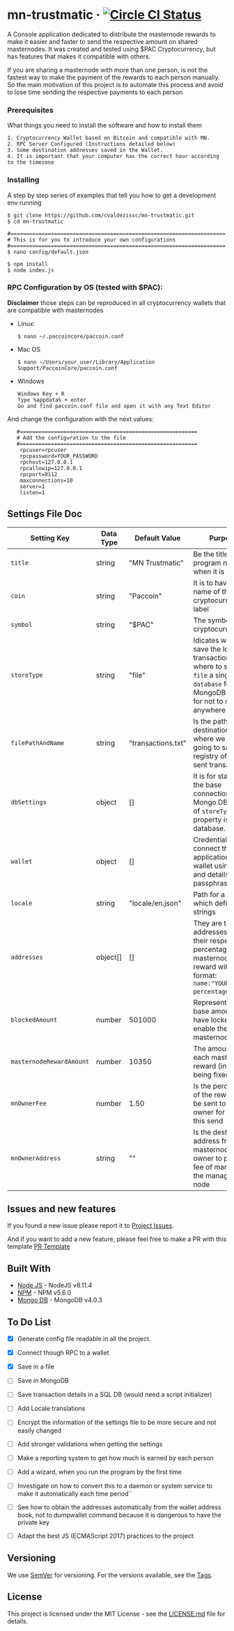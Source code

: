 # mn-trustmatic &middot;  [![Circle CI Status](https://circleci.com/gh/cvaldezissc/mn-trustmatic.svg?style=shield)](https://circleci.com/gh/cvaldezissc/mn-trustmatic)
A Console application dedicated to distribute the masternode rewards to make it easier and faster to send the respective amount on shared masternodes.
It was created and tested using $PAC Cryptocurrency, but has features that makes it compatible with others.

If you are sharing a masternode with more than one person, is not the fastest way to make the payment of the rewards to each person manually. So the main motivation of this project is to automate this process and avoid to lose time sending the respective payments to each person

### Prerequisites

What things you need to install the software and how to install them

```
1. Cryptocurrency Wallet based on Bitcoin and compatible with MN.
2. RPC Server Configured (Instructions detailed below)
3. Some destination addresses saved in the Wallet.
4. It is important that your computer has the correct hour according to the timezone
```

### Installing

A step by step series of examples that tell you how to get a development env running

```
$ git clone https://github.com/cvaldezissc/mn-trustmatic.git
$ cd mn-trustmatic

#=====================================================================
# This is for you to introduce your own configurations
#=====================================================================
$ nano config/default.json

$ npm install
$ node index.js
```

### RPC Configuration by OS (tested with $PAC):
**Disclaimer** those steps can be reproduced in all cryptocurrency wallets that are compatible with masternodes
   
* Linux:

    ```
    $ nano ~/.paccoincore/paccoin.conf
    ```

* Mac OS
    ```
    $ nano ~/Users/your_user/Library/Application Support/PaccoinCore/paccoin.conf
    ```
    
* Windows

    ```
    Windows Key + R
    Type %appdata% + enter
    Go and find paccoin.conf file and open it with any Text Editor
    ```

And change the configuration with the next values:
    
       #=========================================================
       # Add the configuration to the file
       #=========================================================
        rpcuser=rpcuser
        rpcpassword=YOUR_PASSWORD
        rpchost=127.0.0.1
        rpcallowip=127.0.0.1
        rpcport=8112
        maxconnections=10
        server=1
        listen=1
    
    
## Settings File Doc

Setting Key | Data Type | Default Value | Purpose |
--- | --- | --- | --- | 
`title` | string | "MN Trustmatic" | Be the title of the program name, when it is started
`coin` | string | "Paccoin"  | It is to have the name of the of the cryptocurrency to label 
`symbol` | string | "$PAC"  | The symbol of the cryptocurrency 
`storeType` | string | "file"  | Idicates where to save the log of transactions, where to save it `file` a single file, `database` for a MongoDB or `none` for not to save anywhere
`filePathAndName` | string | "transactions.txt"  | Is the path of the destination file where we are going to save the registry of the sent transactions
`dbSettings` | object | []  | It is for stabilish the base connection to a Mongo DB in case of `storeType` property is set to database.
`wallet` | object | []  | Credentials to connect this application to a wallet using RPC and details of the passphrase
`locale` | string | "locale/en.json"  | Path for a file which defines the strings 
`addresses` | object[] | [] |  They are the addresses to send their respective percentage of the masternode reward with the format: `name:"YOUR_NAME", percentage: 15`.
`blockedAmount` | number | 501000 | Represents the base amount to have locked and enable the current masternode
`masternodeRewardAmount` | number | 10350 |  The amount of each masternode reward (in case of being fixed rate)
`mnOwnerFee` | number | 1.50 | Is the percentage of the reward to be sent to the MN owner for making this send
`mnOwnerAddress`| string | "" | Is the destination address from the masternode owner to pay the fee of managing the managing the node


## Issues and new features

If you found a new issue please report it to [Project Issues](https://github.com/cvaldezissc/mn-trustmatic/issues/new). 

And if you want to add a new feature, please feel free to make a PR with this template [PR Template](https://github.com/cvaldezissc/mn-trustmatic/tree/master/docs/PR_TEMPLATE.md)




## Built With

* [Node JS](https://nodejs.org/download/release/v8.11.4/) - NodeJS v8.11.4
* [NPM](https://stackoverflow.com/a/44880273/6604217) - NPM v5.6.0
* [Mongo DB](https://docs.mongodb.com/manual/release-notes/4.0/?_ga=2.253379082.2041295965.1539547053-272326873.1539547053#download) - MongoDB v4.0.3



## To Do List
- [x] Generate config file readable in all the project.
- [x] Connect though RPC to a wallet
- [x] Save in a file
- [ ] Save in MongoDB
- [ ] Save transaction details in a SQL DB (would need a script initializer)
- [ ] Add Locale translations
- [ ] Encrypt the information of the settings file to be more secure and not easily changed
- [ ] Add stronger validations when getting the settings
- [ ] Make a reporting system to get how much is earned by each person
- [ ] Add a wizard, when you run the program by the first time
- [ ] Investigate on how to convert this to a daemon or system service to make it automatically each time period``
- [ ] See how to obtain the addresses automatically from the wallet address book, not to dumpwallet command because it is dangerous to have the private key
- [ ] Adapt the best JS (ECMAScript 2017) practices to the project


## Versioning

We use [SemVer](http://semver.org/) for versioning. For the versions available, see the [Tags](https://github.com/cvaldezissc/mn-trustmatic/tags). 


## License

This project is licensed under the MIT License - see the [LICENSE.md](LICENSE.md) file for details.